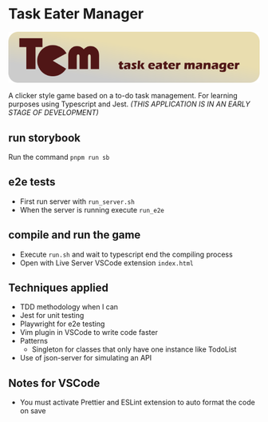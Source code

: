 # Task Eater Manager

![Task Eater Manager banner](https://github.com/darellanodev/task-eater-manager/blob/main/img/github_readme/banner.png?raw=true)

A clicker style game based on a to-do task management. For learning purposes using Typescript and Jest. _(THIS APPLICATION IS IN AN EARLY STAGE OF DEVELOPMENT)_

## run storybook

Run the command `pnpm run sb`

## e2e tests

- First run server with `run_server.sh`
- When the server is running execute `run_e2e`

## compile and run the game

- Execute `run.sh` and wait to typescript end the compiling process
- Open with Live Server VSCode extension `index.html`

## Techniques applied

- TDD methodology when I can
- Jest for unit testing
- Playwright for e2e testing
- Vim plugin in VSCode to write code faster
- Patterns
  - Singleton for classes that only have one instance like TodoList
- Use of json-server for simulating an API

## Notes for VSCode

- You must activate Prettier and ESLint extension to auto format the code on save
